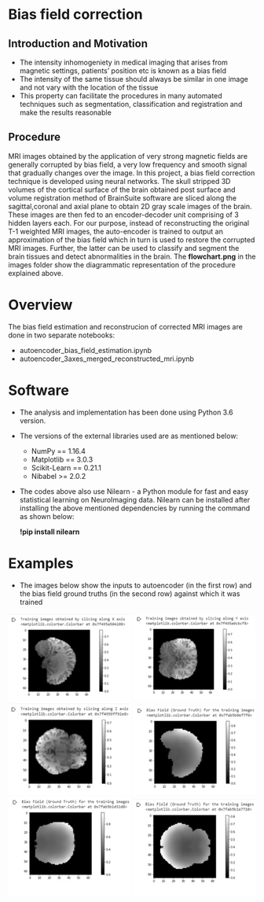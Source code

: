 # Bias field correction
## Introduction and Motivation
* The intensity inhomogeniety in medical imaging that arises from magnetic settings, patients’ position etc is known as a bias field
* The intensity of the same tissue should always be similar in one image and not vary with the location of the tissue
* This property can facilitate the procedures in many automated techniques such as segmentation, classification and registration and make the results reasonable

## Procedure
MRI images obtained by the application of very strong magnetic fields are generally corrupted by bias field, a very low frequency and smooth signal that gradually changes over the image.  In this project, a bias field correction technique is developed using neural networks. The skull stripped 3D volumes of the cortical surface of the brain obtained post surface and volume registration method of BrainSuite software are sliced along the sagittal,coronal and axial plane to obtain 2D gray scale images of the brain. These images are then fed to an encoder-decoder unit comprising of 3 hidden layers each. For our purpose, instead of reconstructing the original T-1 weighted MRI images, the auto-encoder is trained to output an approximation of the bias field which in turn is used to restore the corrupted MRI images. Further, the latter can be used to classify and segment the brain tissues and detect abnormalities in the brain.
The **flowchart.png** in the images folder show the diagrammatic representation of the procedure explained above.

# Overview
The bias field estimation and reconstrucion of corrected MRI images are done in two separate notebooks:
* autoencoder_bias_field_estimation.ipynb
* autoencoder_3axes_merged_reconstructed_mri.ipynb

# Software
* The analysis and implementation has been done using Python 3.6 version. 
* The versions of the external libraries used are as mentioned below:
  * NumPy == 1.16.4
  * Matplotlib == 3.0.3
  * Scikit-Learn == 0.21.1
  * Nibabel >= 2.0.2 

* The codes above also use Nilearn - a Python module for fast and easy statistical learning on NeuroImaging data. Nilearn can be installed after installing the above mentioned dependencies by running the command as shown below:

  **!pip install nilearn**


# Examples
* The images below show the inputs to autoencoder (in the first row) and the bias field ground truths (in the second row) against which it was trained

<img src="images/mri%20images/1.jpg" width=250> <img src="images/mri%20images/2.jpg" width=250>
<img src="images/mri%20images/3.jpg" width=250> <img src="images/bias%20field/1.jpg" width=250> 
<img src="images/bias%20field/2.jpg" width=250> <img src="images/bias%20field/3.jpg" width=250> 
